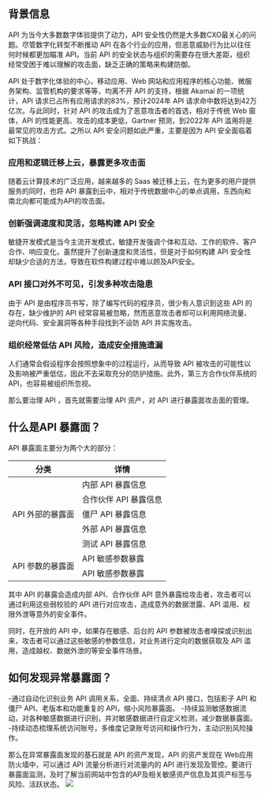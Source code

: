 ## 背景信息
API 为当今大多数数字体验提供了动力，API 安全性仍然是大多数CXO最关心的问题。尽管数字化转型不断推动 API 在各个行业的应用，但恶意威胁行为比以往任何时候都更加瞄准 API。当前 API 的安全状态与组织的需要存在很大差距，组织经常受困于难以理解的攻击面，缺乏正确的策略来构建防御。

API 处于数字化体验的中心，移动应用、Web 网站和应用程序的核心功能、微服务架构、监管机构的要求等等，均离不开 API 的支持，根据 Akamai 的一项统计，API 请求已占所有应用请求的83%，预计2024年 API 请求命中数将达到42万亿次。与此同时，针对 API 的攻击成为了恶意攻击者的首选，相对于传统 Web 窗体，API 的性能更高、攻击的成本更低，Gartner 预测，到2022年 API 滥用将是最常见的攻击方式。之所以 API 安全问题如此严重，主要是因为 API 安全面临着如下挑战：

### 应用和逻辑迁移上云，暴露更多攻击面
随着云计算技术的广泛应用，越来越多的 Saas 被迁移上云，在为更多的用户提供服务的同时，也将 API 暴露到云中，相对于传统数据中心的单点调用，东西向和南北向都可能成为API的攻击面。

### 创新强调速度和灵活，忽略构建 API 安全
敏捷开发模式是当今主流开发模式，敏捷开发强调个体和互动、工作的软件、客户合作、响应变化，虽然提升了创新速度和灵活性，但是对于如何构建 API 安全性却缺少合适的方法，导致在软件构建过程中难以顾及API安全。

### API 接口对外不可见，引发多种攻击隐患
由于 API 是由程序员书写，除了编写代码的程序员，很少有人意识到这些 API 的存在，缺少维护的 API 经常容易被忽略，然而恶意攻击者却可以利用网络流量、逆向代码、安全漏洞等各种手段找到不设防 API 并实施攻击。

### 组织经常低估 API 风险，造成安全措施遗漏
人们通常会假设程序会按照想象中的过程运行，从而导致 API 被攻击的可能性以及影响被严重低估，因此不去采取充分的防护措施。此外，第三方合作伙伴系统的 API，也容易被组织所忽视。

那么要治理 API ，首先就需要治理 API 资产，对 API 进行暴露面攻击面的管理。

## 什么是API 暴露面？
API 暴露面主要分为两个大的部分：

<table>
<thead>
<tr>
<th>分类</th>
<th>详情</th>
</tr>
</thead>
<tbody><tr>
<td rowspan=5>API 外部的暴露面</td>
<td>内部 API 暴露信息</td>
</tr>
<tr>
 <td>合作伙伴 API 暴露信息</td>
</tr>
<tr>
 <td>僵尸 API 暴露信息</td>
</tr>
<tr>
 <td>外部 API 暴露信息</td>
</tr>
<tr>
 <td>测试 API 暴露信息</td>
</tr>
<tr>
<td rowspan=2>API 参数的暴露面</td>
<td>API 敏感参数暴露</td>
</tr>
<tr>
 <td>API 敏感参数暴露</td>
</tr>
</tbody></table>



其中 API 的暴露会造成内部 API、合作伙伴 API 意外暴露给攻击者，攻击者可以通过利用这些弱校验的 API 进行对应攻击，造成意外的数据泄露、API 滥用、权限外泄等意外的安全事件。

同时，在开放的 API 中，如果存在敏感、后台的 API 参数被攻击者嗅探或识别出来，攻击者可以通过这些敏感的参数信息，对业务进行定向的数据获取及 API 滥用，造成越权、数据外泄的等安全事件场景。

## 如何发现异常暴露面？
<dx-steps>
-通过自动化识别业务 API 调用关系，全面、持续清点 API 接口，包括影子 API 和僵尸 API、老版本和功能重复的 API，缩小风险暴露面。
-持续监测敏感数据流动，对各种敏感数据进行识别，并对敏感数据进行自定义检测，减少数据暴露面。
-持续动态梳理系统访问账号，多维度记录账号访问和操作行为，主动识别风险操作。
</dx-steps>

那么在异常暴露面发现的基石就是 API 的资产发现，API 的资产发现在 Web应用防火墙中，可以通过 API 流量分析进行对流量内的 API 进行发现及管控。要进行暴露面监测，及时了解当前网站中包含的AP及相关敏感资产信息及其资产标签与风险、活跃状态。
![](https://qcloudimg.tencent-cloud.cn/raw/6423ba30cbe77c258bc37fddc827e8f8.png)
